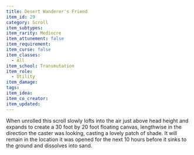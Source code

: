 ```yaml
---
title: Desert Wanderer's Friend
item_id: 29
category: Scroll
item_subtypes:
item_rarity: Mediocre
item_attunement: false
item_requirement:
item_curse: false
item_classes:
  - All
item_school: Transmutation
item_role:
  - Utility
item_damage:
tags:
item_idea:
item_co_creator:
item_updated:
---
```


When unrolled this scroll slowly lofts into the air just above head height and expands to create a 30 foot by 20 foot floating canvas, lengthwise in the direction the caster was looking, casting a lovely patch of shade. It will remain in the location it was opened for the next 10 hours before it sinks to the ground and dissolves into sand.

